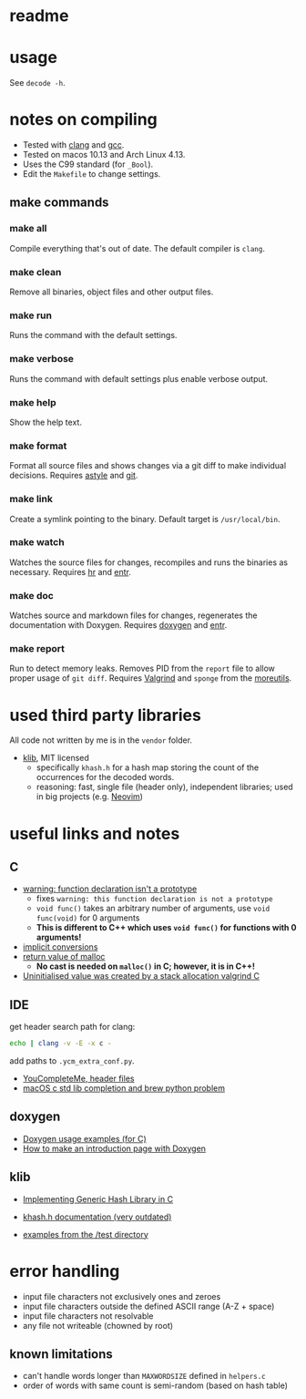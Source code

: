 # readme

# usage

See `decode -h`.

# notes on compiling

- Tested with [clang](https://clang.llvm.org) and [gcc](https://gcc.gnu.org).
- Tested on macos 10.13 and Arch Linux 4.13.
- Uses the C99 standard (for `_Bool`).
- Edit the `Makefile` to change settings.

## make commands

### make all

Compile everything that's out of date. The default compiler is `clang`.

### make clean

Remove all binaries, object files and other output files.

### make run

Runs the command with the default settings.

### make verbose

Runs the command with default settings plus enable verbose output.

### make help

Show the help text.

### make format

Format all source files and shows changes via a git diff to make individual decisions. Requires [astyle](http://astyle.sourceforge.net) and [git](http://git.com).

### make link

Create a symlink pointing to the binary. Default target is `/usr/local/bin`.

### make watch

Watches the source files for changes, recompiles and runs the binaries as necessary. Requires [hr](https://github.com/LuRsT/hr) and [entr](https://github.com/clibs/entr).

### make doc

Watches source and markdown files for changes, regenerates the documentation with Doxygen. Requires [doxygen](http://www.stack.nl/~dimitri/doxygen/) and [entr](https://github.com/clibs/entr).

### make report

Run to detect memory leaks. Removes PID from the `report` file to allow proper usage of `git diff`. Requires [Valgrind](http://valgrind.org) and `sponge` from the [moreutils](https://joeyh.name/code/moreutils/).

# used third party libraries

All code not written by me is in the `vendor` folder.

- [klib](https://github.com/attractivechaos/klib), MIT licensed
  - specifically `khash.h` for a hash map storing the count of the occurrences for the decoded words.
  - reasoning: fast, single file (header only), independent libraries; used in big projects (e.g. [Neovim](https://github.com/neovim/neovim))

# useful links and notes

## C

- [warning: function declaration isn't a prototype](https://stackoverflow.com/questions/42125/function-declaration-isnt-a-prototype)
  - fixes `warning: this function declaration is not a prototype`
  - `void func()` takes an arbitrary number of arguments, use `void func(void)` for 0 arguments
  - __This is different to C++ which uses `void func()` for functions with 0 arguments!__
- [implicit conversions](http://localdoc.scusa.lsu.edu/cppreference/en/c/language/conversion.html)
- [return value of malloc](https://stackoverflow.com/questions/3585847/return-value-of-malloc)
  - __No cast is needed on `malloc()` in C; however, it is in C++!__
- [Uninitialised value was created by a stack allocation valgrind C](https://stackoverflow.com/questions/24727764/uninitialised-value-was-created-by-a-stack-allocation-valgrind-c)

## IDE

get header search path for clang:

```sh
echo | clang -v -E -x c -
```
add paths to `.ycm_extra_conf.py`.

- [YouCompleteMe, header files](https://stackoverflow.com/questions/24438211/youcompleteme-header-files)
- [macOS c std lib completion and brew python problem](https://github.com/Valloric/YouCompleteMe/issues/2268)


## doxygen

- [Doxygen usage examples (for C)](http://fnch.users.sourceforge.net/doxygen_c.html)
- [How to make an introduction page with Doxygen](https://stackoverflow.com/questions/9502426/how-to-make-an-introduction-page-with-doxygen)

## klib

- [Implementing Generic Hash Library in C](https://attractivechaos.wordpress.com/2008/09/02/implementing-generic-hash-library-in-c/)
- [khash.h documentation (very outdated)](http://samtools.sourceforge.net/samtools/khash/index.html)

- [examples from the /test directory](https://github.com/attractivechaos/klib/tree/master/test)


# error handling

- input file characters not exclusively ones and zeroes
- input file characters outside the defined ASCII range (A-Z + space)
- input file characters not resolvable
- any file not writeable (chowned by root)


## known limitations

- can't handle words longer than `MAXWORDSIZE` defined in `helpers.c`
- order of words with same count is semi-random (based on hash table)
